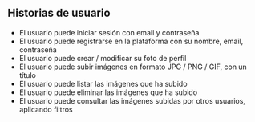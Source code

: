 ## Historias de usuario

- El usuario puede iniciar sesión con email y contraseña
- El usuario puede registrarse en la plataforma con su nombre, email, contraseña
- El usuario puede crear / modificar su foto de perfil
- El usuario puede subir imágenes en formato JPG / PNG / GIF, con un título
- El usuario puede listar las imágenes que ha subido
- El usuario puede eliminar las imágenes que ha subido
- El usuario puede consultar las imágenes subidas por otros usuarios, aplicando filtros